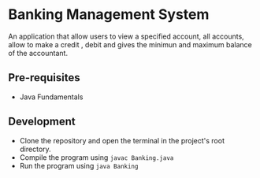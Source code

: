 # Banking Management System

An application that allow users to view a specified account, all accounts, allow to make a credit , debit and gives the minimun and maximum balance of the accountant.

## Pre-requisites
* Java Fundamentals

## Development

* Clone the repository and open the terminal in the project's root directory.
* Compile the program using `javac Banking.java`
* Run the program using `java Banking`